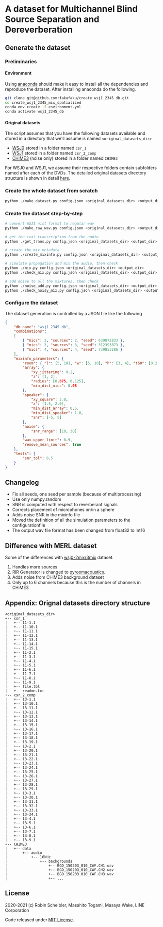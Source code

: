 A dataset for Multichannel Blind Source Separation and Dereverberation
======================================================================

## Generate the dataset

### Preliminaries

#### Environment

Using [anaconda](https://www.anaconda.com/products/individual) should make it
easy to install all the dependencies and reproduce the dataset.
After installing anaconda do the following.

```bash
git clone git@github.com:fakufaku/create_wsj1_2345_db.git
cd create_wsj1_2345_mix_spatialized
conda env create -f environment.yml
conda activate wsj1_2345_db
```

#### Original datasets

The script assumes that you have the following datasets available and
stored in a directory that we'll assume is named `<original_datasets_dir>`

* [WSJ0](https://catalog.ldc.upenn.edu/LDC93S6A) stored in a folder named `csr_1`
* [WSJ1](https://catalog.ldc.upenn.edu/LDC94S13A) stored in a folder named `csr_2_comp`
* [CHIME3](http://spandh.dcs.shef.ac.uk/chime_challenge/chime2015/) (noise only) stored in a folder named `CHIME3`

For WSJ0 and WSJ1, we assume their respective folders contain subfolders named
after each of the DVDs.  The detailed original datasets directory structure is
shown in detail [here](#original-datasets-struct).


### Create the whole dataset from scratch

```bash
python ./make_dataset.py config.json <original_datasets_dir> <output_dir>
```

### Create the dataset step-by-step

```bash
# convert WSJ1 nist format to regular wav
python ./make_raw_wav.py config.json <original_datasets_dir> <output_dir>

# get the text transcription from the audio
python ./get_trans.py config.json <original_datasets_dir> <output_dir>

# create the mix metadata
python ./create_mixinfo.py config.json <original_datasets_dir> <output_dir>

# simulate propagation and mix the audio, then check
python ./mix.py config.json <original_datasets_dir> <output_dir>
python ./check_mix.py config.json <original_datasets_dir> <output_dir>

# add noise to all the mixtures, then check
python ./noise_add.py config.json <original_datasets_dir> <output_dir>
python ./check_noisy_mix.py config.json <original_datasets_dir> <output_dir>
```

### Configure the dataset

The dataset generation is controlled by a JSON file like the following

```json
{
    "db_name": "wsj1_2345_db",
    "combinations":
    [
        { "mics": 2, "sources": 2, "seed": 639872833 },
        { "mics": 3, "sources": 3, "seed": 312393873 },
        { "mics": 4, "sources": 4, "seed": 739853286 }
    ],
    "mixinfo_parameters": {
        "room": { "l": [5, 10], "w": [5, 10], "h": [3, 4], "t60": [0.2, 0.6] },
        "array": {
            "xy_jittering": 0.2,
            "z": [1, 2],
            "radius": [0.075, 0.125],
            "min_dist_mics": 0.05
        },
        "speaker": {
            "xy_square": 3.0,
            "z": [1.5, 2.0],
            "min_dist_array": 0.5,
            "min_dist_speaker": 1.0,
            "snr": [-5, 5]
        },
        "noise": {
            "snr_range": [10, 30]
        },
        "wav_upper_limit": 0.9,
        "remove_mean_sources": true
    },
    "tests": {
        "snr_tol": 0.5
    }
}
```


## Changelog

* Fix all seeds, one seed per sample (because of multiprocessing)
* Use only numpy.random
* SNR is computed with respect to reverberant signals
* Corrects placement of microphones on/in a sphere
* Adds noise SNR in the mixinfo file
* Moved the definition of all the simulation parameters to the configurationfile
* The output wav file format has been changed from float32 to int16


## Difference with MERL dataset

Some of the differences with [wsj0-2mix/3mix](https://www.merl.com/demos/deep-clustering) dataset.

1. Handles more sources
2. RIR Generator is changed to [pyroomacoustics](https://github.com/LCAV/pyroomacoustics).
3. Adds noise from CHiME3 background dataset
4. Only up to 6 channels because this is the number of channels in CHiME3


## Appendix: Orignal datasets directory structure
<a name="original-dataset-struct"></a>

```
<original_datasets_dir>
+-- csr_1
|   +-- 11-1.1
|   +-- 11-10.1
|   +-- 11-11.1
|   +-- 11-12.1
|   +-- 11-13.1
|   +-- 11-14.1
|   +-- 11-15.1
|   +-- 11-2.1
|   +-- 11-3.1
|   +-- 11-4.1
|   +-- 11-5.1
|   +-- 11-6.1
|   +-- 11-7.1
|   +-- 11-8.1
|   +-- 11-9.1
|   +-- file.tbl
|   +-- readme.txt
+-- csr_2_comp
|   +-- 13-1.1
|   +-- 13-10.1
|   +-- 13-11.1
|   +-- 13-12.1
|   +-- 13-13.1
|   +-- 13-14.1
|   +-- 13-15.1
|   +-- 13-16.1
|   +-- 13-17.1
|   +-- 13-18.1
|   +-- 13-19.1
|   +-- 13-2.1
|   +-- 13-20.1
|   +-- 13-21.1
|   +-- 13-22.1
|   +-- 13-23.1
|   +-- 13-24.1
|   +-- 13-25.1
|   +-- 13-26.1
|   +-- 13-27.1
|   +-- 13-28.1
|   +-- 13-29.1
|   +-- 13-3.1
|   +-- 13-30.1
|   +-- 13-31.1
|   +-- 13-32.1
|   +-- 13-33.1
|   +-- 13-34.1
|   +-- 13-4.1
|   +-- 13-5.1
|   +-- 13-6.1
|   +-- 13-7.1
|   +-- 13-8.1
|   +-- 13-9.1
+-- CHIME3
|   +-- data
|       +-- audio
|           +-- 16kHz
|               +-- backgrounds
|                   +-- BGD_150203_010_CAF.CH1.wav
|                   +-- BGD_150203_010_CAF.CH2.wav
|                   +-- BGD_150203_010_CAF.CH3.wav
|                   +-- ...
```

License
-------

2020-2021 (c) Robin Scheibler, Masahito Togami, Masaya Wake, LINE Corporation

Code released under [MIT License](https://opensource.org/licenses/MIT).
